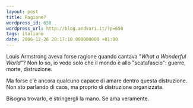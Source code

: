 ```yaml
---
layout: post
title: Ragione?
wordpress_id: 650
wordpress_url: http://blog.andvari.it/?p=650
tags: italiano
date: 2006-12-26 20:17:10.000000000 +01:00
---
```

Louis Armstrong aveva forse ragione quando cantava "<em>What a Wonderful World</em>"?
Non lo so, io vedo solo che il mondo è allo "scatafascio": guerre, morte, distruzione.

Ma forse c'è ancora qualcuno capace di amare dentro questa distruzione. Non sto parlando di caos, ma proprio di distruzione organizzata.

Bisogna trovarlo, e stringergli la mano. Se ama veramente.
